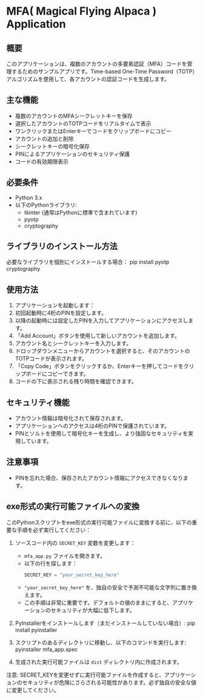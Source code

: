 # MFA( Magical Flying Alpaca ) Application

## 概要
このアプリケーションは、複数のアカウントの多要素認証（MFA）コードを管理するためのサンプルアプリです。Time-based One-Time Password（TOTP）アルゴリズムを使用して、各アカウントの認証コードを生成します。

## 主な機能
- 複数のアカウントのMFAシークレットキーを保存
- 選択したアカウントのTOTPコードをリアルタイムで表示
- ワンクリックまたはEnterキーでコードをクリップボードにコピー
- アカウントの追加と削除
- シークレットキーの暗号化保存
- PINによるアプリケーションのセキュリティ保護
- コードの有効期限表示

## 必要条件
- Python 3.x
- 以下のPythonライブラリ:
  - tkinter (通常はPythonに標準で含まれています)
  - pyotp
  - cryptography

## ライブラリのインストール方法

必要なライブラリを個別にインストールする場合：
pip install pyotp cryptography


## 使用方法
1. アプリケーションを起動します：
2. 初回起動時に4桁のPINを設定します。
3. 以降の起動時には設定したPINを入力してアプリケーションにアクセスします。
4. 「Add Account」ボタンを使用して新しいアカウントを追加します。
5. アカウント名とシークレットキーを入力します。
6. ドロップダウンメニューからアカウントを選択すると、そのアカウントのTOTPコードが表示されます。
7. 「Copy Code」ボタンをクリックするか、Enterキーを押してコードをクリップボードにコピーできます。
8. コードの下に表示される残り時間を確認できます。

## セキュリティ機能
- アカウント情報は暗号化されて保存されます。
- アプリケーションへのアクセスは4桁のPINで保護されています。
- PINとソルトを使用して暗号化キーを生成し、より強固なセキュリティを実現しています。

## 注意事項
- PINを忘れた場合、保存されたアカウント情報にアクセスできなくなります。

## exe形式の実行可能ファイルへの変換

このPythonスクリプトをexe形式の実行可能ファイルに変換する前に、以下の重要な手順を必ず実行してください：

1. ソースコード内の `SECRET_KEY` 変数を変更します：
   - `mfa_app.py` ファイルを開きます。
   - 以下の行を探します：
     ```python
     SECRET_KEY = "your_secret_key_here"
     ```
   - `"your_secret_key_here"` を、独自の安全で予測不可能な文字列に置き換えます。
   - この手順は非常に重要です。デフォルトの値のままにすると、アプリケーションのセキュリティが大幅に低下します。

2. PyInstallerをインストールします（まだインストールしていない場合）:
pip install pyinstaller


3. スクリプトのあるディレクトリに移動し、以下のコマンドを実行します:
pyinstaller mfa_app.spec


4. 生成された実行可能ファイルは `dist` ディレクトリ内に作成されます。

注意: SECRET_KEYを変更せずに実行可能ファイルを作成すると、アプリケーションのセキュリティが危険にさらされる可能性があります。必ず独自の安全な値に変更してください。